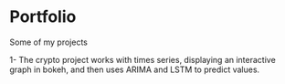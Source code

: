 # Portfolio
Some of my projects

1- The crypto project works with times series, displaying an interactive graph in bokeh, and then uses ARIMA and LSTM to predict values.
